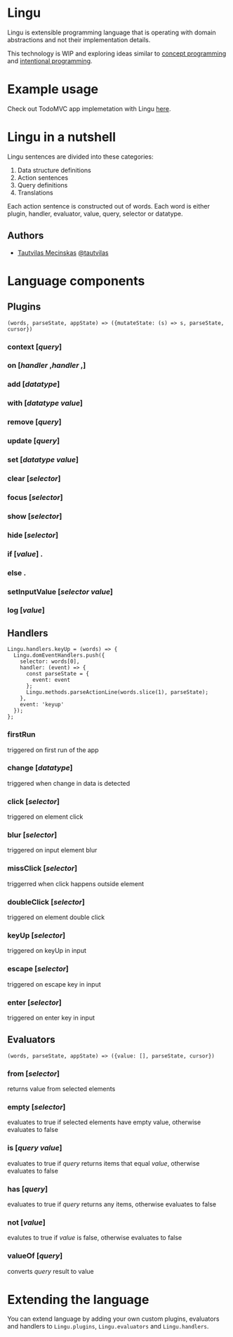 # Lingu

Lingu is extensible programming language that is operating with domain abstractions and not their implementation details.

This technology is WIP and exploring ideas similar to [concept programming](https://en.wikipedia.org/wiki/Concept_programming)
and [intentional programming](https://en.wikipedia.org/wiki/Intentional_programming).

# Example usage

Check out TodoMVC app implemetation with Lingu [here](https://github.com/tautvilas/lingu/tree/master/todomvc).

# Lingu in a nutshell

Lingu sentences are divided into these categories:

1. Data structure definitions
2. Action sentences
3. Query definitions
4. Translations

Each action sentence is constructed out of words. Each word is either plugin, handler, evaluator, value, query, selector or datatype.

## Authors

* [Tautvilas Mecinskas](https://github.com/tautvilas/) [@tautvilas](https://twitter.com/TautviIas)

# Language components

## Plugins

```(words, parseState, appState) => ({mutateState: (s) => s, parseState, cursor})```

### context [*query*]
### on [*handler* ,*handler* ,]
### add [*datatype*]
### with [*datatype* *value*]
### remove [*query*]
### update [*query*]
### set [*datatype* *value*]
### clear [*selector*]
### focus [*selector*]
### show [*selector*]
### hide [*selector*]
### if [*value*] . 
### else .
### setInputValue [*selector* *value*]
### log [*value*]

## Handlers

```
Lingu.handlers.keyUp = (words) => {
  Lingu.domEventHandlers.push({
    selector: words[0],
    handler: (event) => {
      const parseState = {
        event: event
      };
      Lingu.methods.parseActionLine(words.slice(1), parseState);
    },
    event: 'keyup'
  });
};
```

### firstRun

triggered on first run of the app

### change [*datatype*]

triggered when change in data is detected

### click [*selector*]

triggered on element click

### blur [*selector*]

triggered on input element blur

### missClick [*selector*]

triggerred when click happens outside element

### doubleClick [*selector*]

triggered on element double click

### keyUp [*selector*]

triggered on keyUp in input

### escape [*selector*]

triggered on escape key in input

### enter [*selector*]

triggered on enter key in input

## Evaluators

```(words, parseState, appState) => ({value: [], parseState, cursor})```

### from [*selector*]

returns value from selected elements

### empty [*selector*]

evaluates to true if selected elements have empty value, otherwise evaluates to false

### is [*query* *value*]

evaluates to true if *query* returns items that equal *value*, otherwise evaluates to false

### has [*query*]

evaluates to true if *query* returns any items, otherwise evaluates to false

### not [*value*]

evalutes to true if *value* is false, otherwise evaluates to false

### valueOf [*query*]

converts *query* result to value

# Extending the language

You can extend language by adding your own custom plugins, evaluators and handlers to `Lingu.plugins`, `Lingu.evaluators` and `Lingu.handlers`.
